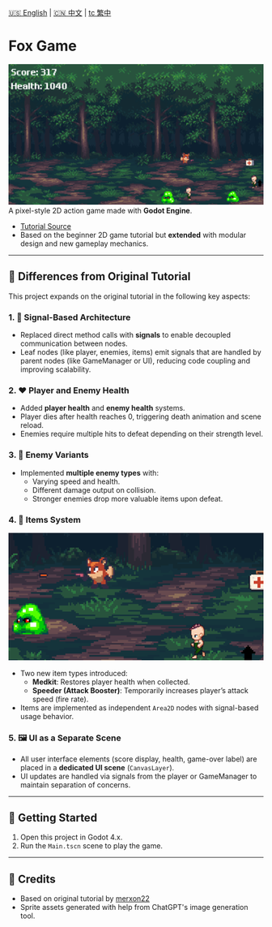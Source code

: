 [🇺🇸 English](README.md) | [🇨🇳 中文](README.cn.md) | [tc 繁中](README.tc.md)

# Fox Game
![game_overview](./Screenshots/GameOverview.png)
A pixel-style 2D action game made with **Godot Engine**.

- [Tutorial Source](https://merxon22.github.io/GodotArchive/zh/posts/beginner_2d/)
- Based on the beginner 2D game tutorial but **extended** with modular design and new gameplay mechanics.

---

## 🔧 Differences from Original Tutorial

This project expands on the original tutorial in the following key aspects:

### 1. 🧩 Signal-Based Architecture
- Replaced direct method calls with **signals** to enable decoupled communication between nodes.
- Leaf nodes (like player, enemies, items) emit signals that are handled by parent nodes (like GameManager or UI), reducing code coupling and improving scalability.

### 2. ❤️ Player and Enemy Health
- Added **player health** and **enemy health** systems.
- Player dies after health reaches 0, triggering death animation and scene reload.
- Enemies require multiple hits to defeat depending on their strength level.

### 3. 👹 Enemy Variants
- Implemented **multiple enemy types** with:
  - Varying speed and health.
  - Different damage output on collision.
  - Stronger enemies drop more valuable items upon defeat.

### 4. 🎁 Items System
![item_overview](./Screenshots/ItemOverview.png)
- Two new item types introduced:
  - **Medkit**: Restores player health when collected.
  - **Speeder (Attack Booster)**: Temporarily increases player’s attack speed (fire rate).
- Items are implemented as independent `Area2D` nodes with signal-based usage behavior.

### 5. 🖼️ UI as a Separate Scene
- All user interface elements (score display, health, game-over label) are placed in a **dedicated UI scene** (`CanvasLayer`).
- UI updates are handled via signals from the player or GameManager to maintain separation of concerns.

---

## 🚀 Getting Started

1. Open this project in Godot 4.x.
2. Run the `Main.tscn` scene to play the game.

---

## 🧪 Credits

- Based on original tutorial by [merxon22](https://merxon22.github.io/GodotArchive/zh/posts/beginner_2d/)
- Sprite assets generated with help from ChatGPT's image generation tool.
